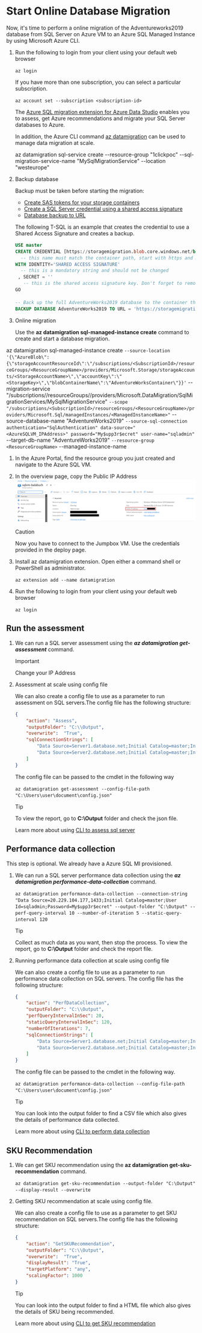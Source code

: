 # Start Online Database Migration

Now, it's time to perform a online migration of the Adventureworks2019 database from SQL Server on Azure VM to an Azure SQL Managed Instance by using Microsoft Azure CLI.

1. Run the following to login from your client using your default web browser

    `az login`

    If you have more than one subscription, you can select a particular subscription.

    `az account set --subscription <subscription-id>`

    The [Azure SQL migration extension for Azure Data Studio](https://learn.microsoft.com/en-us/sql/azure-data-studio/extensions/azure-sql-migration-extension?view=sql-server-ver16) enables you to assess, get Azure recommendations and migrate your SQL Server databases to Azure.

    In addition, the Azure CLI command [az datamigration](https://learn.microsoft.com/en-us/cli/azure/datamigration?view=azure-cli-latest) can be used to manage data migration at scale.

    az datamigration sql-service create --resource-group "1clickpoc" --sql-migration-service-name "MySqlMigrationService" --location "westeurope"

2. Backup database

    Backup must be taken before starting the migration:
    - [Create SAS tokens for your storage containers](https://learn.microsoft.com/en-us/azure/cognitive-services/translator/document-translation/create-sas-tokens?tabs=Containers)
    - [Create a SQL Server credential using a shared access signature](https://learn.microsoft.com/en-us/sql/relational-databases/tutorial-use-azure-blob-storage-service-with-sql-server-2016?view=sql-server-ver16#2---create-a-sql-server-credential-using-a-shared-access-signature)
    - [Database backup to URL](https://learn.microsoft.com/en-us/sql/relational-databases/tutorial-use-azure-blob-storage-service-with-sql-server-2016?view=sql-server-ver16#3---database-backup-to-url)

    The following T-SQL is an example that creates the credential to use a Shared Access Signature and creates a backup.

    ```sql
    USE master
    CREATE CREDENTIAL [https://storagemigration.blob.core.windows.net/backup] 
      -- this name must match the container path, start with https and must not contain a forward slash at the end
    WITH IDENTITY='SHARED ACCESS SIGNATURE' 
      -- this is a mandatory string and should not be changed   
     , SECRET = '' 
       -- this is the shared access signature key. Don't forget to remove the first character "?"   
    GO
    
    -- Back up the full AdventureWorks2019 database to the container that you created
    BACKUP DATABASE AdventureWorks2019 TO URL = 'https://storagemigration.blob.core.windows.net/backup/AdventureWorks2019.bak'
    ```

3. Online migration

    Use the **az datamigration sql-managed-instance create** command to create and start a database migration.

az datamigration sql-managed-instance create `
--source-location '{\"AzureBlob\":{\"storageAccountResourceId\":\"/subscriptions/<SubscriptionId>/resourceGroups/<ResourceGroupName>/providers/Microsoft.Storage/storageAccounts/<StorageAccountName>\",\"accountKey\":\"<StorageKey>\",\"blobContainerName\":\"AdventureWorksContainer\"}}' `
--migration-service "/subscriptions/<SubscriptionId>/resourceGroups/<ResourceGroupName>/providers/Microsoft.DataMigration/SqlMigrationServices/MySqlMigrationService" `
--scope "/subscriptions/<SubscriptionId>/resourceGroups/<ResourceGroupName>/providers/Microsoft.Sql/managedInstances/<ManagedInstanceName>" `
--source-database-name "AdventureWorks2019" `
--source-sql-connection authentication="SqlAuthentication" data-source="<AzureSQLVM_IPAddress>" password="My$upp3r$ecret" user-name="sqladmin" `
--target-db-name "AdventureWorks2019" `
--resource-group <ResourceGroupName> `
--managed-instance-name <ManagedInstanceName>

1. In the Azure Portal, find the resource group you just created and navigate to the Azure SQL VM.
2. In the overview page, copy the Public IP Address
    ![sqlvm-ip](../media/sqlvm-ip.png)

    > [!CAUTION]
    > Now you have to connect to the Jumpbox VM.
    > Use the credentials provided in the deploy page.

3. Install az datamigration extension. Open either a command shell or PowerShell as administrator.

    `az extension add --name datamigration`

4. Run the following to login from your client using your default web browser

    `az login`

## Run the assessment

1. We can run a SQL server assessment using the ***az datamigration get-assessment*** command.

    > [!IMPORTANT]
    > Change your IP Address

2. Assessment at scale using config file

    We can also create a config file to use as a parameter to run assessment on SQL servers.The config file has the following structure:

    ```json
    {
        "action": "Assess",
        "outputFolder": "C:\\Output",
        "overwrite":  "True",
        "sqlConnectionStrings": [
            "Data Source=Server1.database.net;Initial Catalog=master;Integrated Security=True;",
            "Data Source=Server2.database.net;Initial Catalog=master;Integrated Security=True;"
        ]
    }
    ```

    The config file can be passed to the cmdlet in the following way

    `az datamigration get-assessment --config-file-path "C:\Users\user\document\config.json"`

    > [!TIP]
    > To view the report, go to **C:\Output** folder and check the json file.

    Learn more about using [CLI to assess sql server](https://github.com/Azure-Samples/data-migration-sql/blob/main/CLI/sql-server-assessment.md)

## Performance data collection

This step is optional. We already have a Azure SQL MI provisioned.

1. We can run a SQL server performance data collection using the ***az datamigration performance-data-collection*** command.

    `az datamigration performance-data-collection --connection-string "Data Source=20.229.104.177,1433;Initial Catalog=master;User Id=sqladmin;Password=My$upp3r$ecret" --output-folder "C:\Output" --perf-query-interval 10 --number-of-iteration 5 --static-query-interval 120`

    > [!TIP]
    > Collect as much data as you want, then stop the process.
    > To view the report, go to **C:\Output** folder and check the report file.

2. Running performance data collection at scale using config file

    We can also create a config file to use as a parameter to run performance data collection on SQL servers.
    The config file has the following structure:

    ```json
    {
        "action": "PerfDataCollection",
        "outputFolder": "C:\\Output",
        "perfQueryIntervalInSec": 20,
        "staticQueryIntervalInSec": 120,
        "numberOfIterations": 7,
        "sqlConnectionStrings": [
            "Data Source=Server1.database.net;Initial Catalog=master;Integrated Security=True;",
            "Data Source=Server2.database.net;Initial Catalog=master;Integrated Security=True;"
        ]
    }
    ```

    The config file can be passed to the cmdlet in the following way.

    `az datamigration performance-data-collection --config-file-path "C:\Users\user\document\config.json"`

    > [!TIP]
    > You can look into the output folder to find a CSV file which also gives the details of performance data collected.

    Learn more about using [CLI to perform data collection](https://github.com/Azure-Samples/data-migration-sql/blob/main/CLI/sql-server-sku-recommendation.md#performance-data-collection-using-connection-string)

## SKU Recommendation

1. We can get SKU recommendation using the **az datamigration get-sku-recommendation** command.

    `az datamigration get-sku-recommendation --output-folder "C:\Output" --display-result --overwrite`

2. Getting SKU recommendation at scale using config file.

    We can also create a config file to use as a parameter to get SKU recommendation on SQL servers.The config file has the following structure:

    ```json
    {
        "action": "GetSKURecommendation",
        "outputFolder": "C:\\Output",
        "overwrite":  "True",
        "displayResult": "True",
        "targetPlatform": "any",
        "scalingFactor": 1000
    }
    ```

    > [!TIP]
    > You can look into the output folder to find a HTML file which also gives the details of SKU being recommended.

    Learn more about using [CLI to get SKU recommendation](https://github.com/Azure-Samples/data-migration-sql/blob/main/CLI/sql-server-sku-recommendation.md#performance-data-collection-using-connection-string)
